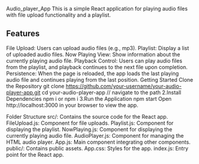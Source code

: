 Audio_player_App
This is a simple React application for playing audio files with file upload functionality and a playlist.

## Features
File Upload: Users can upload audio files (e.g., mp3).
Playlist: Display a list of uploaded audio files.
Now Playing View: Show information about the currently playing audio file.
Playback Control: Users can play audio files from the playlist, and playback continues to the next file upon completion.
Persistence: When the page is reloaded, the app loads the last playing audio file and continues playing from the last position.
Getting Started
Clone the Repository git clone https://github.com/your-username/your-audio-player-app.git cd your-audio-player-app // navigate to the path
2.Install Dependencies npm i or npm i 3.Run the Application npm start Open http://localhost:3000 in your browser to view the app.

Folder Structure
src/: Contains the source code for the React app.
FileUpload.js: Component for file uploads.
Playlist.js: Component for displaying the playlist.
NowPlaying.js: Component for displaying the currently playing audio file.
AudioPlayer.js: Component for managing the HTML audio player.
App.js: Main component integrating other components.
public/: Contains public assets.
App.css: Styles for the app.
index.js: Entry point for the React app.

